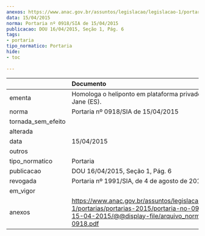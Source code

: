 ```yaml
---
anexos: https://www.anac.gov.br/assuntos/legislacao/legislacao-1/portarias/portarias-2015/portaria-no-0918-sia-de-15-04-2015/@@display-file/arquivo_norma/PA2015-0918.pdf
data: 15/04/2015
norma: Portaria nº 0918/SIA de 15/04/2015
publicacao: DOU 16/04/2015, Seção 1, Pág. 6
tags:
- portaria
tipo_normatico: Portaria
hide: 
- toc 
 
---
```


|                    | Documento                                                                                                                                                         |
|:-------------------|:------------------------------------------------------------------------------------------------------------------------------------------------------------------|
| ementa             | Homologa o heliponto em plataforma privado Calamity Jane (ES).                                                                                                    |
| norma              | Portaria nº 0918/SIA de 15/04/2015                                                                                                                                |
| tornada_sem_efeito |                                                                                                                                                                   |
| alterada           |                                                                                                                                                                   |
| data               | 15/04/2015                                                                                                                                                        |
| outros             |                                                                                                                                                                   |
| tipo_normatico     | Portaria                                                                                                                                                          |
| publicacao         | DOU 16/04/2015, Seção 1, Pág. 6                                                                                                                                   |
| revogada           | Portaria nº 1991/SIA, de 4 de agosto de 2016                                                                                                                      |
| em_vigor           |                                                                                                                                                                   |
| anexos             | https://www.anac.gov.br/assuntos/legislacao/legislacao-1/portarias/portarias-2015/portaria-no-0918-sia-de-15-04-2015/@@display-file/arquivo_norma/PA2015-0918.pdf |